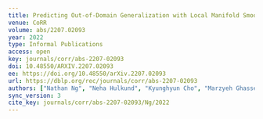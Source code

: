 ```yaml
---
title: Predicting Out-of-Domain Generalization with Local Manifold Smoothness.
venue: CoRR
volume: abs/2207.02093
year: 2022
type: Informal Publications
access: open
key: journals/corr/abs-2207-02093
doi: 10.48550/ARXIV.2207.02093
ee: https://doi.org/10.48550/arXiv.2207.02093
url: https://dblp.org/rec/journals/corr/abs-2207-02093
authors: ["Nathan Ng", "Neha Hulkund", "Kyunghyun Cho", "Marzyeh Ghassemi"]
sync_version: 3
cite_key: journals/corr/abs-2207-02093/Ng/2022
---
```

